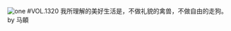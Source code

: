 ![one](http://image.wufazhuce.com/FvN7r43SbBpZl-971pPc2wHp1lpp)
#VOL.1320
我所理解的美好生活是，不做礼貌的禽兽，不做自由的走狗。 by 马頔